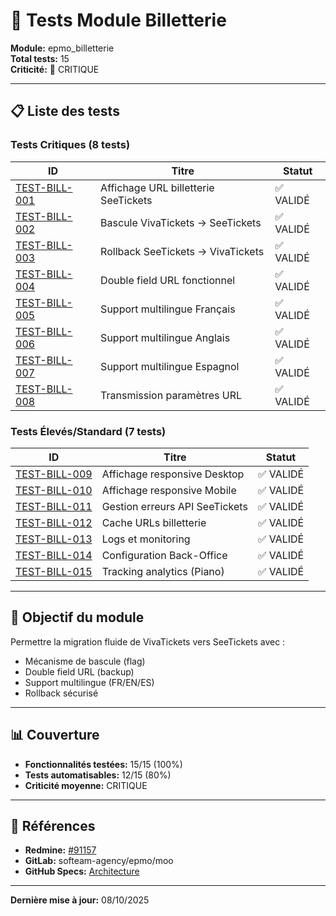 # 🎫 Tests Module Billetterie

**Module:** epmo_billetterie  
**Total tests:** 15  
**Criticité:** 🔴 CRITIQUE

---

## 📋 Liste des tests

### Tests Critiques (8 tests)

| ID | Titre | Statut |
|----|-------|--------|
| [TEST-BILL-001](./TEST-BILL-001.md) | Affichage URL billetterie SeeTickets | ✅ VALIDÉ |
| [TEST-BILL-002](./TEST-BILL-002.md) | Bascule VivaTickets → SeeTickets | ✅ VALIDÉ |
| [TEST-BILL-003](./TEST-BILL-003.md) | Rollback SeeTickets → VivaTickets | ✅ VALIDÉ |
| [TEST-BILL-004](./TEST-BILL-004.md) | Double field URL fonctionnel | ✅ VALIDÉ |
| [TEST-BILL-005](./TEST-BILL-005.md) | Support multilingue Français | ✅ VALIDÉ |
| [TEST-BILL-006](./TEST-BILL-006.md) | Support multilingue Anglais | ✅ VALIDÉ |
| [TEST-BILL-007](./TEST-BILL-007.md) | Support multilingue Espagnol | ✅ VALIDÉ |
| [TEST-BILL-008](./TEST-BILL-008.md) | Transmission paramètres URL | ✅ VALIDÉ |

### Tests Élevés/Standard (7 tests)

| ID | Titre | Statut |
|----|-------|--------|
| [TEST-BILL-009](./TEST-BILL-009.md) | Affichage responsive Desktop | ✅ VALIDÉ |
| [TEST-BILL-010](./TEST-BILL-010.md) | Affichage responsive Mobile | ✅ VALIDÉ |
| [TEST-BILL-011](./TEST-BILL-011.md) | Gestion erreurs API SeeTickets | ✅ VALIDÉ |
| [TEST-BILL-012](./TEST-BILL-012.md) | Cache URLs billetterie | ✅ VALIDÉ |
| [TEST-BILL-013](./TEST-BILL-013.md) | Logs et monitoring | ✅ VALIDÉ |
| [TEST-BILL-014](./TEST-BILL-014.md) | Configuration Back-Office | ✅ VALIDÉ |
| [TEST-BILL-015](./TEST-BILL-015.md) | Tracking analytics (Piano) | ✅ VALIDÉ |

---

## 🎯 Objectif du module

Permettre la migration fluide de VivaTickets vers SeeTickets avec :
- Mécanisme de bascule (flag)
- Double field URL (backup)
- Support multilingue (FR/EN/ES)
- Rollback sécurisé

---

## 📊 Couverture

- **Fonctionnalités testées:** 15/15 (100%)
- **Tests automatisables:** 12/15 (80%)
- **Criticité moyenne:** CRITIQUE

---

## 🔗 Références

- **Redmine:** [#91157](https://redmine.softeam.agency/issues/91157)
- **GitLab:** softeam-agency/epmo/moo
- **GitHub Specs:** [Architecture](https://github.com/kbekouchi/epmo-billetterie-specifications-techniques)

---

**Dernière mise à jour:** 08/10/2025
